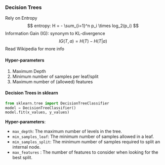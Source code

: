 ### Decision Trees

Rely on Entropy
$$
entropy: H = - \sum_{i=1}^n p_i \times log_2(p_i)
$$
Information Gain (IG): synonym to KL-divergence
$$
IG(T,a) = H(T) - H(T|a)
$$
Read Wikipedia for more info

#### Hyper-parameters

1. Maximum Depth
2. Minimum number of samples per leaf/split
3. Maximum number of (allowed) features

#### Decision Trees in sklearn

```python
from sklearn.tree import DecisionTreeClassifier
model = DecisionTreeClassifier()
model.fit(x_values, y_values)
```

__Hyper-parameters__:

- `max_depth`: The maximum number of levels in the tree.
- `min_samples_leaf`: The minimum number of samples allowed in a leaf.
- `min_samples_split`: The minimum number of samples required to split an internal node.
- `max_features` : The number of features to consider when looking for the best split.

